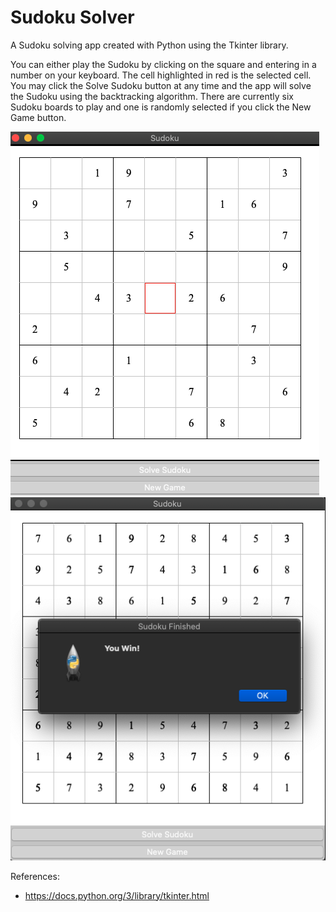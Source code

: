 # Sudoku Solver
A Sudoku solving app created with Python using the Tkinter library. 

You can either play the Sudoku by clicking on the square and entering in a number on your keyboard. The cell highlighted in red is the selected cell. 
You may click the Solve Sudoku button at any time and the app will solve the Sudoku using the backtracking algorithm. There are currently six Sudoku boards
to play and one is randomly selected if you click the New Game button.


![Screenshot](screenshots/sudoku.png)
![Screenshot](screenshots/endgame.png)


References:
  * https://docs.python.org/3/library/tkinter.html
